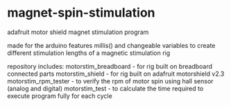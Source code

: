 # magnet-spin-stimulation
adafruit motor shield magnet stimulation program

made for the arduino
features millis() and changeable variables to create different stimulation lengths of a magnetic stimulation rig

repository includes:
motorstim_breadboard - for rig built on breadboard connected parts
motorstim_shield - for rig built on adafruit motorshield v2.3
motorstim_rpm_tester - to verify the rpm of motor spin using hall sensor (analog and digital)
motorstim_test - to calculate the time required to execute program fully for each cycle
